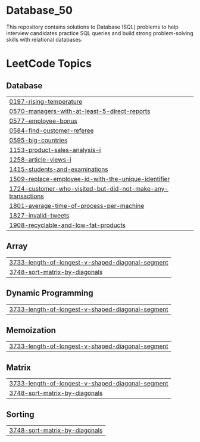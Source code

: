 # Database_50
This repository contains solutions to Database (SQL) problems to help  interview candidates practice SQL queries and build strong problem-solving skills with relational databases.

<!---LeetCode Topics Start-->
# LeetCode Topics
## Database
|  |
| ------- |
| [0197-rising-temperature](https://github.com/Sumit19dhama/Database_50/tree/master/0197-rising-temperature) |
| [0570-managers-with-at-least-5-direct-reports](https://github.com/Sumit19dhama/Database_50/tree/master/0570-managers-with-at-least-5-direct-reports) |
| [0577-employee-bonus](https://github.com/Sumit19dhama/Database_50/tree/master/0577-employee-bonus) |
| [0584-find-customer-referee](https://github.com/Sumit19dhama/Database_50/tree/master/0584-find-customer-referee) |
| [0595-big-countries](https://github.com/Sumit19dhama/Database_50/tree/master/0595-big-countries) |
| [1153-product-sales-analysis-i](https://github.com/Sumit19dhama/Database_50/tree/master/1153-product-sales-analysis-i) |
| [1258-article-views-i](https://github.com/Sumit19dhama/Database_50/tree/master/1258-article-views-i) |
| [1415-students-and-examinations](https://github.com/Sumit19dhama/Database_50/tree/master/1415-students-and-examinations) |
| [1509-replace-employee-id-with-the-unique-identifier](https://github.com/Sumit19dhama/Database_50/tree/master/1509-replace-employee-id-with-the-unique-identifier) |
| [1724-customer-who-visited-but-did-not-make-any-transactions](https://github.com/Sumit19dhama/Database_50/tree/master/1724-customer-who-visited-but-did-not-make-any-transactions) |
| [1801-average-time-of-process-per-machine](https://github.com/Sumit19dhama/Database_50/tree/master/1801-average-time-of-process-per-machine) |
| [1827-invalid-tweets](https://github.com/Sumit19dhama/Database_50/tree/master/1827-invalid-tweets) |
| [1908-recyclable-and-low-fat-products](https://github.com/Sumit19dhama/Database_50/tree/master/1908-recyclable-and-low-fat-products) |
## Array
|  |
| ------- |
| [3733-length-of-longest-v-shaped-diagonal-segment](https://github.com/Sumit19dhama/Database_50/tree/master/3733-length-of-longest-v-shaped-diagonal-segment) |
| [3748-sort-matrix-by-diagonals](https://github.com/Sumit19dhama/Database_50/tree/master/3748-sort-matrix-by-diagonals) |
## Dynamic Programming
|  |
| ------- |
| [3733-length-of-longest-v-shaped-diagonal-segment](https://github.com/Sumit19dhama/Database_50/tree/master/3733-length-of-longest-v-shaped-diagonal-segment) |
## Memoization
|  |
| ------- |
| [3733-length-of-longest-v-shaped-diagonal-segment](https://github.com/Sumit19dhama/Database_50/tree/master/3733-length-of-longest-v-shaped-diagonal-segment) |
## Matrix
|  |
| ------- |
| [3733-length-of-longest-v-shaped-diagonal-segment](https://github.com/Sumit19dhama/Database_50/tree/master/3733-length-of-longest-v-shaped-diagonal-segment) |
| [3748-sort-matrix-by-diagonals](https://github.com/Sumit19dhama/Database_50/tree/master/3748-sort-matrix-by-diagonals) |
## Sorting
|  |
| ------- |
| [3748-sort-matrix-by-diagonals](https://github.com/Sumit19dhama/Database_50/tree/master/3748-sort-matrix-by-diagonals) |
<!---LeetCode Topics End-->